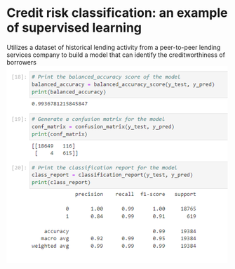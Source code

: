 # Credit risk classification: an example of supervised learning   
Utilizes a dataset of historical lending activity from a peer-to-peer lending services company to build a model that can identify the creditworthiness of borrowers   
![Screenshot](screenshot.PNG)
